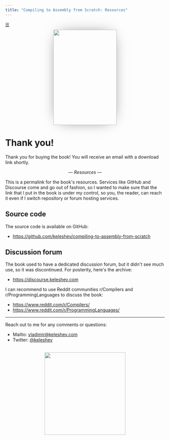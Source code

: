 ```yaml
---
title: "Compiling to Assembly from Scratch: Resources"
---
```


<style> #home { position: absolute; line-height: inherit; } #cover { box-shadow: 0px 0px 46px -23px; } </style>

<span id=home><a title=Home href=/>☰</a></span>
<h1></h1>





<center><img id=cover src=/compiling-to-assembly-from-scratch.jpg width=200 height=300 /></center>

<!--
Compiling to Assembly<br/><small>from Scratch<br/><small><em></em></small></small>
==================================
-->

Thank you!
=========


Thank you for buying the book! You will receive an email with a download link shortly.

<center><em>— Resources —</em></center>

This is a permalink for the book's resources.
Services like GitHub and Discourse come and go out of fashion, so I wanted to make sure that the link that I put in the book is under my control, so you, the reader, can reach it even if I switch repository or forum hosting services.

## Source code

The source code is available on GitHub:

 * <https://github.com/keleshev/compiling-to-assembly-from-scratch>


## Discussion forum

The book used to have a dedicated discussion forum, but it didn't see much use, so it was discontinued.
For posterity, here's the archive:

 * <https://discourse.keleshev.com>

I can recommend to use Reddit communities r/Compilers and r/ProgrammingLanguages to discuss the book:

 * <https://www.reddit.com/r/Compilers/>
 * <https://www.reddit.com/r/ProgrammingLanguages/>

* * *

Reach out to me for any comments or questions:

 * Mailto: [vladimir@keleshev.com](mailto:vladimir@keleshev.com)
 * Twitter: <a href="https://twitter.com/keleshev">@keleshev</a>



<br/>
<center><img src=/dragon.png width=256 height=260 /></center>

